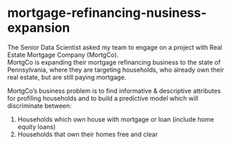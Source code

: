 # mortgage-refinancing-nusiness-expansion
The Senior Data Scientist asked my team to engage on a project with Real Estate Mortgage Company (MortgCo).  
MortgCo is expanding their mortgage refinancing business to the state of Pennsylvania, where they are targeting households, who already own their real estate, but are still paying mortgage.  

MortgCo’s business problem is to find informative & descriptive attributes for profiling households and to build a predictive model which will discriminate between:
1. Households which own house with mortgage or loan (include home equity loans)
2. Households that own their homes free and clear
